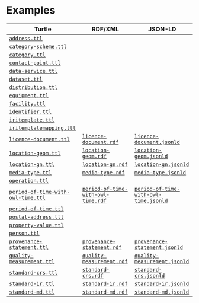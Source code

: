 <h1>Examples</h1>
<table>
<thead>
<tr>
<th>Turtle</th>
<th>RDF/XML</th>
<th>JSON-LD</th>
</tr>
</thead>
<tbody>
<tr>
    <td><a href="./address.ttl"><code>address.ttl</code></a></td>
</tr>
<!--<tr>
<td><a href="./agent.ttl"><code>agent.ttl</code></a></td>
<td><a href="./agent.rdf"><code>agent.rdf</code></a></td>
<td><a href="./agent.jsonld"><code>agent.jsonld</code></a></td>
</tr>
<tr>
<td><a href="./catalogue-record.ttl"><code>catalogue-record.ttl</code></a></td>
<td><a href="./catalogue-record.rdf"><code>catalogue-record.rdf</code></a></td>
<td><a href="./catalogue-record.jsonld"><code>catalogue-record.jsonld</code></a></td>
</tr>
-->
<tr>
    <td><a href="./category-scheme.ttl"><code>category-scheme.ttl</code></a></td>
</tr>
<tr>
    <td><a href="./category.ttl"><code>category.ttl</code></a></td>
</tr>
<tr>
    <td><a href="./contact-point.ttl"><code>contact-point.ttl</code></a></td>
</tr>
<tr>
    <td><a href="./data-service.ttl"><code>data-service.ttl</code></a></td>
</tr>
<tr>
    <td><a href="./dataset.ttl"><code>dataset.ttl</code></a></td>
</tr>
<tr>
    <td><a href="./distribution.ttl"><code>distribution.ttl</code></a></td>
</tr>
<tr>
    <td><a href="./equipment.ttl"><code>equipment.ttl</code></a></td>
</tr>
<tr>
    <td><a href="./facility.ttl"><code>facility.ttl</code></a></td>
</tr>
<!--
<tr>
<td><a href="./document.ttl"><code>document.ttl</code></a></td>
<td><a href="./document.rdf"><code>document.rdf</code></a></td>
<td><a href="./document.jsonld"><code>document.jsonld</code></a></td>
</tr>
-->
<tr>
<td><a href="./identifier.ttl"><code>identifier.ttl</code></a></td>
</tr>
<tr>
<td><a href="./iritemplate.ttl"><code>iritemplate.ttl</code></a></td>
</tr>
<tr>
<td><a href="./iritemplatemapping.ttl"><code>iritemplatemapping.ttl</code></a></td>
</tr>
<!--
<tr>
<td><a href="./kind.ttl"><code>kind.ttl</code></a></td>
<td><a href="./kind.rdf"><code>kind.rdf</code></a></td>
<td><a href="./kind.jsonld"><code>kind.jsonld</code></a></td>
</tr>
-->
<tr>
<td><a href="./licence-document.ttl"><code>licence-document.ttl</code></a></td>
<td><a href="./licence-document.rdf"><code>licence-document.rdf</code></a></td>
<td><a href="./licence-document.jsonld"><code>licence-document.jsonld</code></a></td>
</tr>
<tr>
<td><a href="./location-geom.ttl"><code>location-geom.ttl</code></a></td>
<td><a href="./location-geom.rdf"><code>location-geom.rdf</code></a></td>
<td><a href="./location-geom.jsonld"><code>location-geom.jsonld</code></a></td>
</tr>
<tr>
<td><a href="./location-gn.ttl"><code>location-gn.ttl</code></a></td>
<td><a href="./location-gn.rdf"><code>location-gn.rdf</code></a></td>
<td><a href="./location-gn.jsonld"><code>location-gn.jsonld</code></a></td>
</tr>
<tr>
<td><a href="./media-type.ttl"><code>media-type.ttl</code></a></td>
<td><a href="./media-type.rdf"><code>media-type.rdf</code></a></td>
<td><a href="./media-type.jsonld"><code>media-type.jsonld</code></a></td>
</tr>
<tr>
  <td><a href="./operation.ttl"><code>operation.ttl</code></a></td>
</tr
<tr>
<td><a href="./period-of-time-with-owl-time.ttl"><code>period-of-time-with-owl-time.ttl</code></a></td>
<td><a href="./period-of-time-with-owl-time.rdf"><code>period-of-time-with-owl-time.rdf</code></a></td>
<td><a href="./period-of-time-with-owl-time.jsonld"><code>period-of-time-with-owl-time.jsonld</code></a></td>
</tr>
<tr>
<td><a href="./period-of-time.ttl"><code>period-of-time.ttl</code></a></td>
</tr>
<tr>
<td><a href="./postal-address.ttl"><code>postal-address.ttl</code></a></td>
</tr>
<tr>
<td><a href="./property-value.ttl"><code>property-value.ttl</code></a></td>
</tr>
<tr>
<td><a href="./person.ttl"><code>person.ttl</code></a></td>
</tr>
<tr>
<td><a href="./provenance-statement.ttl"><code>provenance-statement.ttl</code></a></td>
<td><a href="./provenance-statement.rdf"><code>provenance-statement.rdf</code></a></td>
<td><a href="./provenance-statement.jsonld"><code>provenance-statement.jsonld</code></a></td>
</tr>
<tr>
<td><a href="./quality-measurement.ttl"><code>quality-measurement.ttl</code></a></td>
<td><a href="./quality-measurement.rdf"><code>quality-measurement.rdf</code></a></td>
<td><a href="./quality-measurement.jsonld"><code>quality-measurement.jsonld</code></a></td>
</tr>
<tr>
<td><a href="./standard-crs.ttl"><code>standard-crs.ttl</code></a></td>
<td><a href="./standard-crs.rdf"><code>standard-crs.rdf</code></a></td>
<td><a href="./standard-crs.jsonld"><code>standard-crs.jsonld</code></a></td>
</tr>
<tr>
<td><a href="./standard-ir.ttl"><code>standard-ir.ttl</code></a></td>
<td><a href="./standard-ir.rdf"><code>standard-ir.rdf</code></a></td>
<td><a href="./standard-ir.jsonld"><code>standard-ir.jsonld</code></a></td>
</tr>
<tr>
<td><a href="./standard-md.ttl"><code>standard-md.ttl</code></a></td>
<td><a href="./standard-md.rdf"><code>standard-md.rdf</code></a></td>
<td><a href="./standard-md.jsonld"><code>standard-md.jsonld</code></a></td>
</tr>
</tbody>
</table>
